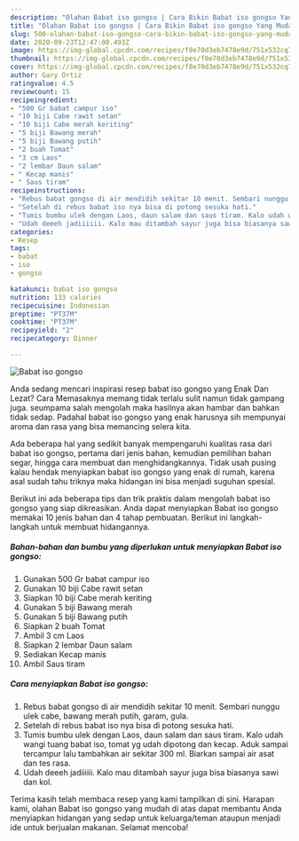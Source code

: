 ```yaml
---
description: "Olahan Babat iso gongso | Cara Bikin Babat iso gongso Yang Mudah Dan Praktis"
title: "Olahan Babat iso gongso | Cara Bikin Babat iso gongso Yang Mudah Dan Praktis"
slug: 500-olahan-babat-iso-gongso-cara-bikin-babat-iso-gongso-yang-mudah-dan-praktis
date: 2020-09-23T12:47:00.493Z
image: https://img-global.cpcdn.com/recipes/f8e70d3eb7478e9d/751x532cq70/babat-iso-gongso-foto-resep-utama.jpg
thumbnail: https://img-global.cpcdn.com/recipes/f8e70d3eb7478e9d/751x532cq70/babat-iso-gongso-foto-resep-utama.jpg
cover: https://img-global.cpcdn.com/recipes/f8e70d3eb7478e9d/751x532cq70/babat-iso-gongso-foto-resep-utama.jpg
author: Gary Ortiz
ratingvalue: 4.5
reviewcount: 15
recipeingredient:
- "500 Gr babat campur iso"
- "10 biji Cabe rawit setan"
- "10 biji Cabe merah keriting"
- "5 biji Bawang merah"
- "5 biji Bawang putih"
- "2 buah Tomat"
- "3 cm Laos"
- "2 lembar Daun salam"
- " Kecap manis"
- " Saus tiram"
recipeinstructions:
- "Rebus babat gongso di air mendidih sekitar 10 menit. Sembari nunggu ulek cabe, bawang merah putih, garam, gula."
- "Setelah di rebus babat iso nya bisa di potong sesuka hati."
- "Tumis bumbu ulek dengan Laos, daun salam dan saus tiram. Kalo udah wangi tuang babat iso, tomat yg udah dipotong dan kecap. Aduk sampai tercampur lalu tambahkan air sekitar 300 ml. Biarkan sampai air asat dan tes rasa."
- "Udah deeeh jadiiiiii. Kalo mau ditambah sayur juga bisa biasanya sawi dan kol."
categories:
- Resep
tags:
- babat
- iso
- gongso

katakunci: babat iso gongso 
nutrition: 133 calories
recipecuisine: Indonesian
preptime: "PT37M"
cooktime: "PT37M"
recipeyield: "2"
recipecategory: Dinner

---
```



![Babat iso gongso](https://img-global.cpcdn.com/recipes/f8e70d3eb7478e9d/751x532cq70/babat-iso-gongso-foto-resep-utama.jpg)

Anda sedang mencari inspirasi resep babat iso gongso yang Enak Dan Lezat? Cara Memasaknya memang tidak terlalu sulit namun tidak gampang juga. seumpama salah mengolah maka hasilnya akan hambar dan bahkan tidak sedap. Padahal babat iso gongso yang enak harusnya sih mempunyai aroma dan rasa yang bisa memancing selera kita.

Ada beberapa hal yang sedikit banyak mempengaruhi kualitas rasa dari babat iso gongso, pertama dari jenis bahan, kemudian pemilihan bahan segar, hingga cara membuat dan menghidangkannya. Tidak usah pusing kalau hendak menyiapkan babat iso gongso yang enak di rumah, karena asal sudah tahu triknya maka hidangan ini bisa menjadi suguhan spesial.




Berikut ini ada beberapa tips dan trik praktis dalam mengolah babat iso gongso yang siap dikreasikan. Anda dapat menyiapkan Babat iso gongso memakai 10 jenis bahan dan 4 tahap pembuatan. Berikut ini langkah-langkah untuk membuat hidangannya.

<!--inarticleads1-->

##### Bahan-bahan dan bumbu yang diperlukan untuk menyiapkan Babat iso gongso:

1. Gunakan 500 Gr babat campur iso
1. Gunakan 10 biji Cabe rawit setan
1. Siapkan 10 biji Cabe merah keriting
1. Gunakan 5 biji Bawang merah
1. Gunakan 5 biji Bawang putih
1. Siapkan 2 buah Tomat
1. Ambil 3 cm Laos
1. Siapkan 2 lembar Daun salam
1. Sediakan  Kecap manis
1. Ambil  Saus tiram




<!--inarticleads2-->

##### Cara menyiapkan Babat iso gongso:

1. Rebus babat gongso di air mendidih sekitar 10 menit. Sembari nunggu ulek cabe, bawang merah putih, garam, gula.
1. Setelah di rebus babat iso nya bisa di potong sesuka hati.
1. Tumis bumbu ulek dengan Laos, daun salam dan saus tiram. Kalo udah wangi tuang babat iso, tomat yg udah dipotong dan kecap. Aduk sampai tercampur lalu tambahkan air sekitar 300 ml. Biarkan sampai air asat dan tes rasa.
1. Udah deeeh jadiiiiii. Kalo mau ditambah sayur juga bisa biasanya sawi dan kol.




Terima kasih telah membaca resep yang kami tampilkan di sini. Harapan kami, olahan Babat iso gongso yang mudah di atas dapat membantu Anda menyiapkan hidangan yang sedap untuk keluarga/teman ataupun menjadi ide untuk berjualan makanan. Selamat mencoba!
